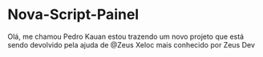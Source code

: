 # Nova-Script-Painel
Olá, me chamou Pedro Kauan estou trazendo um novo projeto que está sendo devolvido pela ajuda de @Zeus Xeloc mais conhecido por Zeus Dev 
